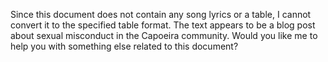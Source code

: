 Since this document does not contain any song lyrics or a table, I cannot convert it to the specified table format. The text appears to be a blog post about sexual misconduct in the Capoeira community. Would you like me to help you with something else related to this document?